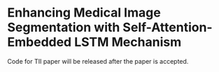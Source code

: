 # Enhancing Medical Image Segmentation with Self-Attention-Embedded LSTM Mechanism

Code for TII paper will be released after the paper is accepted.
